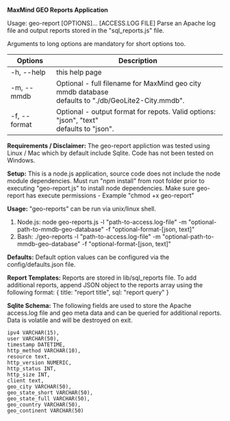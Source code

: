 **MaxMind GEO Reports Application**

Usage: geo-report [OPTIONS]... [ACCESS.LOG FILE]
Parse an Apache log file and output reports stored in the "sql_reports.js" file.

Arguments to long options are mandatory for short options too.

| Options  | Description |
|---|---|
| -h, --help | this help page |
| -m, --mmdb | Optional - full filename for MaxMind geo city mmdb database<br/>defaults to "./db/GeoLite2-City.mmdb". |
| -f, --format | Optional - output format for repots.  Valid options: "json", "text"<br/>defaults to "json". |

**Requirements / Disclaimer:**
The geo-report appliction was tested using Linux / Mac which by default include Sqlite.  Code has not
been tested on Windows.

**Setup:**
This is a node.js application, source code does not include the node module dependencies.  Must run "npm install" from 
root folder prior to executing "geo-report.js" to install node dependencies.  Make sure geo-report has execute
permissions - Example "chmod +x geo-report"

**Usage:**
"geo-reports" can be run via unix/linux shell.
1. Node.js: node geo-reports.js -l "path-to-access.log-file" -m "optional-path-to-mmdb-geo-database" -f "optional-format-[json, text]"
2. Bash: ./geo-reports -l "path-to-access.log-file" -m "optional-path-to-mmdb-geo-database" -f "optional-format-[json, text]"

**Defaults:**
Default option values can be configured via the config/defaults.json file.

**Report Templates:**
Reports are stored in lib/sql_reports file.  To add additional reports, append JSON object to the reports array using
the following format: { title: "report title", sql: "report query" }

**Sqlite Schema:**
The following fields are used to store the Apache access.log file and geo meta data and can be queried for additional
reports.  Data is volatile and will be destroyed on exit.

    ipv4 VARCHAR(15),
    user VARCHAR(50),
    timestamp DATETIME,
    http_method VARCHAR(10),
    resource text,
    http_version NUMERIC,
    http_status INT,
    http_size INT,
    client text,
    geo_city VARCHAR(50),
    geo_state_short VARCHAR(50),
    geo_state_full VARCHAR(50),
    geo_country VARCHAR(50),
    geo_continent VARCHAR(50)
